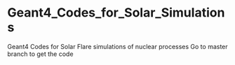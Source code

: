 # Geant4_Codes_for_Solar_Simulations
Geant4 Codes for Solar Flare simulations of nuclear processes
Go to master branch to get the code
